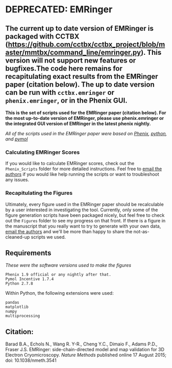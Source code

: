# DEPRECATED: EMRinger
## The current up to date version of EMRinger is packaged with CCTBX (https://github.com/cctbx/cctbx_project/blob/master/mmtbx/command_line/emringer.py). This version will not support new features or bugfixes.The code here remains for recapitulating exact results from the EMRinger paper (citation below). The up to date version can be run with `cctbx.emringer` or `phenix.emringer`, or in the Phenix GUI.

**This is the set of scripts used for the EMRinger paper (citation below). For the most up-to-date version of EMRinger, please use phenix.emringer or the integrated GUI version of EMRinger in the latest phenix nightly.**


*All of the scripts used in the EMRinger paper were based on [Phenix](www.phenix-online.org), [python](www.python.org), and [pymol](www.pymol.org)*

### Calculating EMRinger Scores
If you would like to calculate EMRinger scores, check out the `Phenix_Scripts` folder for more detailed instructions. Feel free to [email the authors](mailto:ben.barad@ucsf.edu) if you would like help running the scripts or want to troubleshoot any issues.

### Recapitulating the Figures
Ultimately, every figure used in the EMRinger paper should be recalculable by a user interested in investigating the tool. Currently, only some of the figure generation scripts have been packaged nicely, but feel free to check out the `Figures` folder to see my progress on that front. If there is a figure in the manuscript that you really want to try to generate with your own data, [email the authors](mailto:ben.barad@ucsf.edu) and we'll be more than happy to share the not-as-cleaned-up scripts we used.

## Requirements
*These were the software versions used to make the figures*
```
Phenix 1.9 official or any nightly after that.
Pymol Incentive 1.7.4 
Python 2.7.8
```
Within Python, the following extensions were used:
```
pandas
matplotlib
numpy
multiprocessing
```

## Citation:
Barad B.A., Echols N., Wang R. Y-R., Cheng Y.C., Dimaio F., Adams P.D., Fraser J.S. EMRinger: side-chain-directed model and map validation for 3D Electron Cryomicroscopy. *Nature Methods* published online 17 August 2015; doi: 10.1038/nmeth.3541
